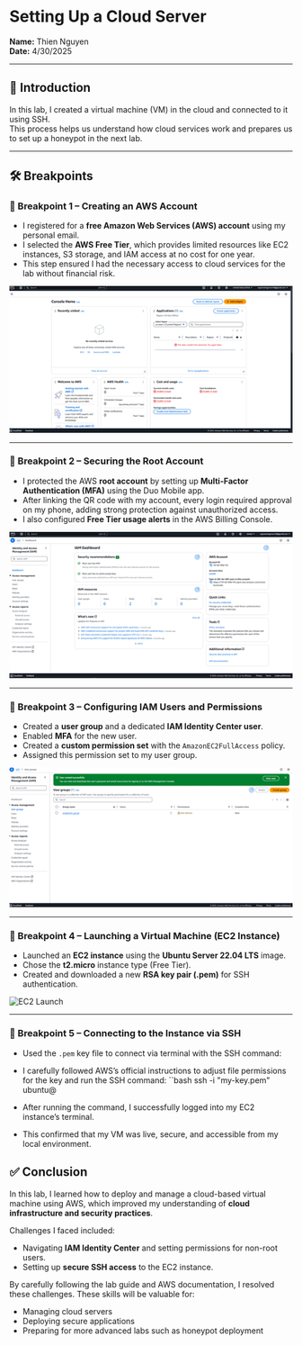 # Setting Up a Cloud Server

**Name:** Thien Nguyen  
**Date:** 4/30/2025  

---

## 📖 Introduction
In this lab, I created a virtual machine (VM) in the cloud and connected to it using SSH.  
This process helps us understand how cloud services work and prepares us to set up a honeypot in the next lab.  


---

## 🛠 Breakpoints

### 🔹 Breakpoint 1 – Creating an AWS Account
- I registered for a **free Amazon Web Services (AWS) account** using my personal email.  
- I selected the **AWS Free Tier**, which provides limited resources like EC2 instances, S3 storage, and IAM access at no cost for one year.  
- This step ensured I had the necessary access to cloud services for the lab without financial risk.  

![AWS Signup](images/aws-signup.png)

---

### 🔹 Breakpoint 2 – Securing the Root Account
- I protected the AWS **root account** by setting up **Multi-Factor Authentication (MFA)** using the Duo Mobile app.  
- After linking the QR code with my account, every login required approval on my phone, adding strong protection against unauthorized access.  
- I also configured **Free Tier usage alerts** in the AWS Billing Console.  

![MFA Setup](images/aws-mfa.png)

---

### 🔹 Breakpoint 3 – Configuring IAM Users and Permissions
- Created a **user group** and a dedicated **IAM Identity Center user**.  
- Enabled **MFA** for the new user.  
- Created a **custom permission set** with the `AmazonEC2FullAccess` policy.  
- Assigned this permission set to my user group.  

![IAM Dashboard](images/aws-iam.png)

---

### 🔹 Breakpoint 4 – Launching a Virtual Machine (EC2 Instance)
- Launched an **EC2 instance** using the **Ubuntu Server 22.04 LTS** image.  
- Chose the **t2.micro** instance type (Free Tier).  
- Created and downloaded a new **RSA key pair (.pem)** for SSH authentication.  

![EC2 Launch](images/aws-ec2-launch.png)

---

### 🔹 Breakpoint 5 – Connecting to the Instance via SSH
- Used the `.pem` key file to connect via terminal with the SSH command:
- I carefully followed AWS’s official instructions to adjust file permissions for the key and run the SSH command:
``bash
ssh -i "my-key.pem" ubuntu@<public-ip-address>

- After running the command, I successfully logged into my EC2 instance’s terminal.
- This confirmed that my VM was live, secure, and accessible from my local environment.
## ✅ Conclusion
In this lab, I learned how to deploy and manage a cloud-based virtual machine using AWS, which improved my understanding of **cloud infrastructure and security practices**.  

Challenges I faced included:  
- Navigating **IAM Identity Center** and setting permissions for non-root users.  
- Setting up **secure SSH access** to the EC2 instance.  

By carefully following the lab guide and AWS documentation, I resolved these challenges. These skills will be valuable for:  
- Managing cloud servers  
- Deploying secure applications  
- Preparing for more advanced labs such as honeypot deployment  



